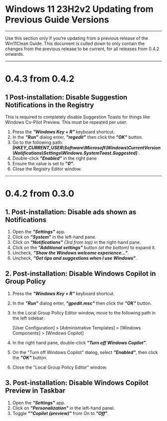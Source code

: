 # Windows 11 23H2v2 Updating from Previous Guide Versions

---
Use this section only if you're updating from a previous release of the Win11Clean Guide.  This document is culled down to only contain the changes from the previous release to be current, for all releases from 0.4.2 onwards.

---

# 0.4.3 from 0.4.2

## 1 Post-installation: Disable Suggestion Notifications in the Registry

This is required to completely disable Suggestion Toasts for things like Windows Co-Pilot Preview.  This must be repeated per user.

1. Press the ***"Windows Key + R"*** keyboard shortcut.
2. In the ***"Run"*** dialog enter, ***"regedit"*** then click the ***"OK"*** button.
3. Go to the following path: ***[HKEY_CURRENT_USER\Software\Microsoft\Windows\CurrentVersion\Notifications\Settings\Windows.SystemToast.Suggested]*** .
4. Double-click ***"Enabled"*** in the right pane
5. Ensure the value is set to ***"0"***.
6. Close the Registry Editor window.

---

# 0.4.2 from 0.3.0

## 1. Post-installation: Disable ads shown as Notifications
1. Open the ***"Settings"*** app.
2. Click on ***"System"*** in the left-hand pane.
3. Click on ***"Notifications"*** _(3rd from top)_ in the right-hand pane.
4. Click on the ***"Additional settings"*** button _(at the bottom)_ to expand it.
5. Uncheck, ***"Show the Windows welcome experience..."***.
7. Uncheck, ***"Get tips and suggestions when I use Windows"***.

## 2. Post-installation: Disable Windows Copilot in Group Policy

1. Press the ***"Windows Key + R"*** keyboard shortcut.
2. In the ***"Run"*** dialog enter, ***"gpedit.msc"*** then click the ***"OK"*** button.
3. In the Local Group Policy Editor window, move to the following path in the left sidebar:

   [User Configuration] > [Administrative Templates] > [Windows Components] > [Windows Copilot]

4. In the right hand pane, double-click ***"Turn off Windows Copilot"***.
5. On the "Turn off Windows Copilot" dialog, select ***"Enabled"***, then click the ***"OK"*** button.
6. Close the "Local Group Policy Editor" window.

## 3. Post-installation: Disable Windows Copilot Preview in Taskbar

1. Open the ***"Settings"*** app.
2. Click on ***"Personalization"*** in the left-hand panel.
3. Toggle ***""Copilot (preview)"*** from On to ***"Off"***.
